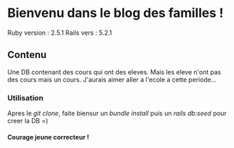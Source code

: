 # Bienvenu dans le blog des familles !
Ruby version : 2.5.1
Rails vers : 5.2.1

## Contenu
Une DB contenant des cours qui ont des eleves. Mais les eleve n'ont pas des cours mais un cours. J'aurais aimer aller a l'ecole a cette periode...

### Utilisation
Apres le *git clone*, faite biensur un *bundle install* puis un *rails db:seed* pour creer la DB =)


#### Courage jeune correcteur !